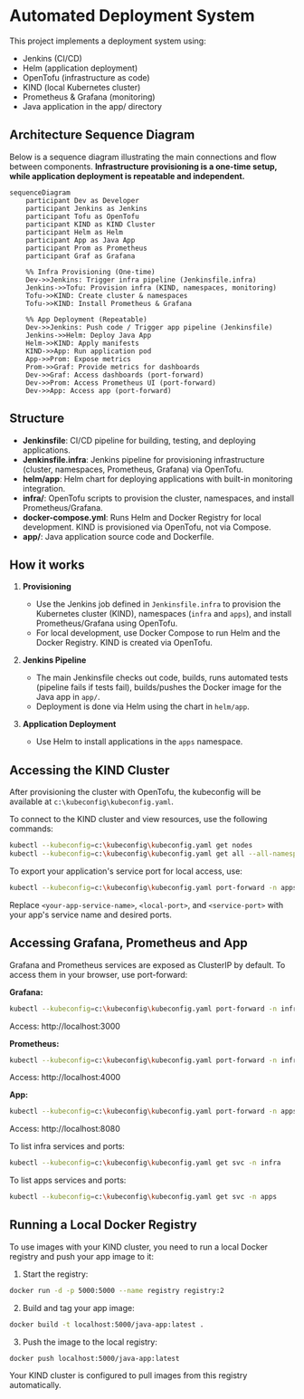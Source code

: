 # Automated Deployment System

This project implements a deployment system using:
- Jenkins (CI/CD)
- Helm (application deployment)
- OpenTofu (infrastructure as code)
- KIND (local Kubernetes cluster)
- Prometheus & Grafana (monitoring)
- Java application in the app/ directory

## Architecture Sequence Diagram

Below is a sequence diagram illustrating the main connections and flow between components. **Infrastructure provisioning is a one-time setup, while application deployment is repeatable and independent.**

```mermaid
sequenceDiagram
    participant Dev as Developer
    participant Jenkins as Jenkins
    participant Tofu as OpenTofu
    participant KIND as KIND Cluster
    participant Helm as Helm
    participant App as Java App
    participant Prom as Prometheus
    participant Graf as Grafana

    %% Infra Provisioning (One-time)
    Dev->>Jenkins: Trigger infra pipeline (Jenkinsfile.infra)
    Jenkins->>Tofu: Provision infra (KIND, namespaces, monitoring)
    Tofu->>KIND: Create cluster & namespaces
    Tofu->>KIND: Install Prometheus & Grafana

    %% App Deployment (Repeatable)
    Dev->>Jenkins: Push code / Trigger app pipeline (Jenkinsfile)
    Jenkins->>Helm: Deploy Java App
    Helm->>KIND: Apply manifests
    KIND->>App: Run application pod
    App->>Prom: Expose metrics
    Prom->>Graf: Provide metrics for dashboards
    Dev->>Graf: Access dashboards (port-forward)
    Dev->>Prom: Access Prometheus UI (port-forward)
    Dev->>App: Access app (port-forward)
```

## Structure
- **Jenkinsfile**: CI/CD pipeline for building, testing, and deploying applications.
- **Jenkinsfile.infra**: Jenkins pipeline for provisioning infrastructure (cluster, namespaces, Prometheus, Grafana) via OpenTofu.
- **helm/app**: Helm chart for deploying applications with built-in monitoring integration.
- **infra/**: OpenTofu scripts to provision the cluster, namespaces, and install Prometheus/Grafana.
- **docker-compose.yml**: Runs Helm and Docker Registry for local development. KIND is provisioned via OpenTofu, not via Compose.
- **app/**: Java application source code and Dockerfile.

## How it works
1. **Provisioning**
   - Use the Jenkins job defined in `Jenkinsfile.infra` to provision the Kubernetes cluster (KIND), namespaces (`infra` and `apps`), and install Prometheus/Grafana using OpenTofu.
   - For local development, use Docker Compose to run Helm and the Docker Registry. KIND is created via OpenTofu.

2. **Jenkins Pipeline**
   - The main Jenkinsfile checks out code, builds, runs automated tests (pipeline fails if tests fail), builds/pushes the Docker image for the Java app in `app/`.
   - Deployment is done via Helm using the chart in `helm/app`.

3. **Application Deployment**
   - Use Helm to install applications in the `apps` namespace.

## Accessing the KIND Cluster

After provisioning the cluster with OpenTofu, the kubeconfig will be available at `c:\kubeconfig\kubeconfig.yaml`.

To connect to the KIND cluster and view resources, use the following commands:

```sh
kubectl --kubeconfig=c:\kubeconfig\kubeconfig.yaml get nodes
kubectl --kubeconfig=c:\kubeconfig\kubeconfig.yaml get all --all-namespaces
```

To export your application's service port for local access, use:
```sh
kubectl --kubeconfig=c:\kubeconfig\kubeconfig.yaml port-forward -n apps svc/<your-app-service-name> <local-port>:<service-port>
```
Replace `<your-app-service-name>`, `<local-port>`, and `<service-port>` with your app's service name and desired ports.

## Accessing Grafana, Prometheus and App

Grafana and Prometheus services are exposed as ClusterIP by default. To access them in your browser, use port-forward:

**Grafana:**
```sh
kubectl --kubeconfig=c:\kubeconfig\kubeconfig.yaml port-forward -n infra svc/grafana 3000:80
```
Access: http://localhost:3000

**Prometheus:**
```sh
kubectl --kubeconfig=c:\kubeconfig\kubeconfig.yaml port-forward -n infra svc/prometheus-server 4000:80
```
Access: http://localhost:4000

**App:**
```sh
kubectl --kubeconfig=c:\kubeconfig\kubeconfig.yaml port-forward -n apps svc/java-app 8080:8080
```
Access: http://localhost:8080

To list infra services and ports:
```sh
kubectl --kubeconfig=c:\kubeconfig\kubeconfig.yaml get svc -n infra
```

To list apps services and ports:
```sh
kubectl --kubeconfig=c:\kubeconfig\kubeconfig.yaml get svc -n apps
```

## Running a Local Docker Registry

To use images with your KIND cluster, you need to run a local Docker registry and push your app image to it:

1. Start the registry:
```sh
docker run -d -p 5000:5000 --name registry registry:2
```

2. Build and tag your app image:
```sh
docker build -t localhost:5000/java-app:latest .
```

3. Push the image to the local registry:
```sh
docker push localhost:5000/java-app:latest
```

Your KIND cluster is configured to pull images from this registry automatically.
